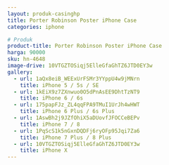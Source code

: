 ```yaml
---
layout: produk-casinghp
title: Porter Robinson Poster iPhone Case
categories: iphone

# Produk
product-title: Porter Robinson Poster iPhone Case
harga: 90000
sku: hn-4648
image-drive: 10VTGZTOSiqj5ElleGfaGhTZ6JTD0EY3w
gallery:
  - url: 1aQx8eiB_WEExUrFSMr3YYppU4w9jMNrn
    title: iPhone 5 / 5s / SE
  - url: 1kEiX9z7ZXnwuo0O5dPnAsEE9DhtTzNT9
    title: iPhone 6 / 6s
  - url: 175papFJz_ZL4qqFPA9TMuI1UrJh4wHWT
    title: iPhone 6 Plus / 6s Plus
  - url: 1AswBh2j9JZfOhiX5aDUovfJFOCCeBEPv
    title: iPhone 7 / 8
  - url: 1PqScS1k5nGxnDQDFj6ryOFp95Jqi7Za6
    title: iPhone 7 Plus / 8 Plus
  - url: 10VTGZTOSiqj5ElleGfaGhTZ6JTD0EY3w
    title: iPhone X
---
```

